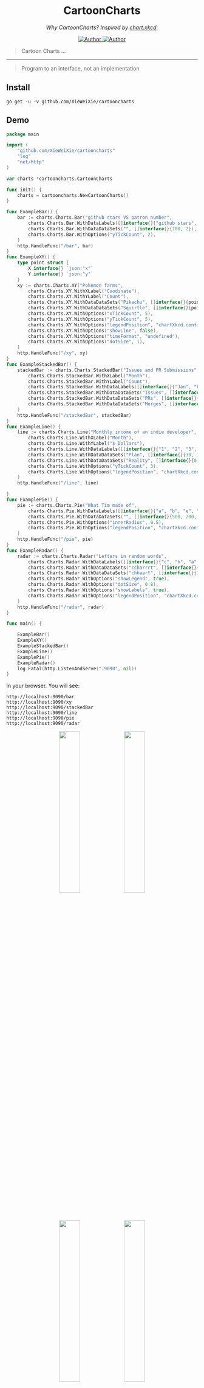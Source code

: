 <h1 align="center">CartoonCharts</h1>
<p align="center">
  <em>Why CartoonCharts?  Inspired by <a href="https://github.com/timqian/chart.xkcd">chart.xkcd</a>.</em>
</p>
<p align="center">
    <a href="https://github.com/wuxiaoxiaoshen">
        <img src="https://img.shields.io/badge/Author-wuxiaoxiaoshen-blue" alt="Author">
    </a>
    <a href="https://github.com/wuxiaoxiaoshen">
        <img src="https://img.shields.io/badge/progressing-85%25-red" alt="Author">
    </a>
</p>

> Cartoon Charts ...
---
> Program to an interface, not an implementation

## Install
```
go get -u -v github.com/XieWeiXie/cartooncharts
```

## Demo

```go
package main

import (
	"github.com/XieWeiXie/cartooncharts"
	"log"
	"net/http"
)

var charts *cartooncharts.CartoonCharts

func init() {
	charts = cartooncharts.NewCartoonCharts()
}

func ExampleBar() {
	bar := charts.Charts.Bar("github stars VS patron number",
		charts.Charts.Bar.WithDataLabels([]interface{}{"github stars", "patrons"}),
		charts.Charts.Bar.WithDataDataSets("", []interface{}{100, 2}),
		charts.Charts.Bar.WithOptions("yTickCount", 2),
	)
	http.HandleFunc("/bar", bar)
}
func ExampleXY() {
	type point struct {
		X interface{} `json:"x"`
		Y interface{} `json:"y"`
	}
	xy := charts.Charts.XY("Pokemon farms",
		charts.Charts.XY.WithXLabel("Coodinate"),
		charts.Charts.XY.WithYLabel("Count"),
		charts.Charts.XY.WithDataDataSets("Pikachu", []interface{}{point{3, 10}, point{4, 122}, point{10, 100}, point{1, 2}, point{2, 4}}),
		charts.Charts.XY.WithDataDataSets("Squirtle", []interface{}{point{3, 122}, point{4, 212}, point{-3, 100}, point{1, 1}, point{1.5, 12}}),
		charts.Charts.XY.WithOptions("xTickCount", 5),
		charts.Charts.XY.WithOptions("yTickCount", 5),
		charts.Charts.XY.WithOptions("legendPosition", "chartXkcd.config.positionType.upRight"),
		charts.Charts.XY.WithOptions("showLine", false),
		charts.Charts.XY.WithOptions("timeFormat", "undefined"),
		charts.Charts.XY.WithOptions("dotSize", 1),
	)
	http.HandleFunc("/xy", xy)
}
func ExampleStackedBar() {
	stackedBar := charts.Charts.StackedBar("Issues and PR Submissions",
		charts.Charts.StackedBar.WithXLabel("Month"),
		charts.Charts.StackedBar.WithYLabel("Count"),
		charts.Charts.StackedBar.WithDataLabels([]interface{}{"Jan", "Feb", "Mar", "April", "May"}),
		charts.Charts.StackedBar.WithDataDataSets("Issues", []interface{}{12, 19, 11, 29, 17}),
		charts.Charts.StackedBar.WithDataDataSets("PRs", []interface{}{3, 5, 2, 4, 1}),
		charts.Charts.StackedBar.WithDataDataSets("Merges", []interface{}{2, 3, 0, 1, 1}),
	)
	http.HandleFunc("/stackedBar", stackedBar)
}
func ExampleLine() {
	line := charts.Charts.Line("Monthly income of an indie developer",
		charts.Charts.Line.WithXLabel("Month"),
		charts.Charts.Line.WithYLabel("$ Dollars"),
		charts.Charts.Line.WithDataLabels([]interface{}{"1", "2", "3", "4", "5", "6", "7", "8", "9", "10"}),
		charts.Charts.Line.WithDataDataSets("Plan", []interface{}{30, 70, 200, 300, 500, 800, 1500, 2900, 5000, 8000}),
		charts.Charts.Line.WithDataDataSets("Reality", []interface{}{0, 1, 30, 70, 80, 100, 50, 80, 40, 150}),
		charts.Charts.Line.WithOptions("yTickCount", 3),
		charts.Charts.Line.WithOptions("legendPosition", "chartXkcd.config.positionType.upLeft"),
	)
	http.HandleFunc("/line", line)

}
func ExamplePie() {
	pie := charts.Charts.Pie("What Tim made of",
		charts.Charts.Pie.WithDataLabels([]interface{}{"a", "b", "e", "f", "g"}),
		charts.Charts.Pie.WithDataDataSets("", []interface{}{500, 200, 80, 90, 100}),
		charts.Charts.Pie.WithOptions("innerRadius", 0.5),
		charts.Charts.Pie.WithOptions("legendPosition", "chartXkcd.config.positionType.upRight"),
	)
	http.HandleFunc("/pie", pie)
}
func ExampleRadar() {
	radar := charts.Charts.Radar("Letters in random words",
		charts.Charts.Radar.WithDataLabels([]interface{}{"c", "h", "a", "r", "t"}),
		charts.Charts.Radar.WithDataDataSets("ccharrrt", []interface{}{2, 1, 1, 3, 1}),
		charts.Charts.Radar.WithDataDataSets("chhaart", []interface{}{1, 2, 2, 1, 1}),
		charts.Charts.Radar.WithOptions("showLegend", true),
		charts.Charts.Radar.WithOptions("dotSize", 0.8),
		charts.Charts.Radar.WithOptions("showLabels", true),
		charts.Charts.Radar.WithOptions("legendPosition", "chartXkcd.config.positionType.upRight"),
	)
	http.HandleFunc("/radar", radar)
}

func main() {

	ExampleBar()
	ExampleXY()
	ExampleStackedBar()
	ExampleLine()
	ExamplePie()
	ExampleRadar()
	log.Fatal(http.ListenAndServe(":9090", nil))
}

```

In your browser. You will see:

```text
http://localhost:9090/bar
http://localhost:9090/xy
http://localhost:9090/stackedBar
http://localhost:9090/line
http://localhost:9090/pie
http://localhost:9090/radar

```

<div align="center">
    <img src="http://ww1.sinaimg.cn/large/741fdb86gy1ga6hcr9vykj213x0m5dgv.jpg" width="33%"/>
    <img src="http://ww1.sinaimg.cn/large/741fdb86gy1ga6hcrbr1qj213v0m33zk.jpg" width="33%"/>
    <img src="http://ww1.sinaimg.cn/large/741fdb86gy1ga6hcrczjlj213y0m3wfu.jpg" width="33%"/>
    <img src="http://ww1.sinaimg.cn/large/741fdb86gy1ga6hcrjvvfj213v0m1gnj.jpg" width="33%"/>
    <img src="http://ww1.sinaimg.cn/large/741fdb86gy1ga6hcrmlw7j213y0m3dhx.jpg" width="33%"/>
    <img src="http://ww1.sinaimg.cn/large/741fdb86gy1ga6hcrshz0j213y0m50vb.jpg" width="33%"/>
</div>






## TODO

- [x] Bar
- [x] Pie
- [x] Radar
- [x] StackedBar
- [x] XY
- [x] Line

## License

MIT [©wuxiaoxiaoshen](https://github.com/wuxiaoxiaoshen)


